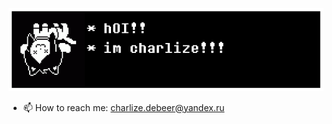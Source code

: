 ![](https://raw.githubusercontent.com/chardebeer/images/main/undertale_text_box.png) 

- 📫 How to reach me: charlize.debeer@yandex.ru

<!---
chardebeer/chardebeer is a ✨ special ✨ repository because its `README.md` (this file) appears on your GitHub profile.
You can click the Preview link to take a look at your changes.
--->
